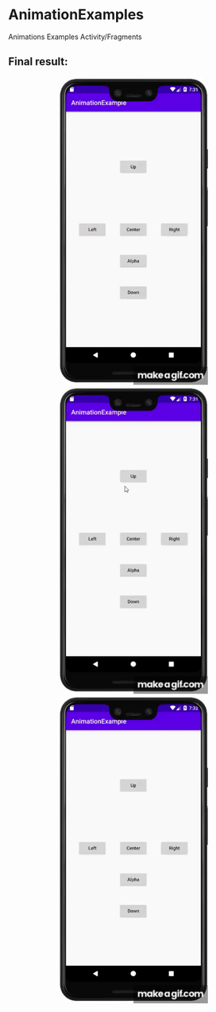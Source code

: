 # AnimationExamples
Animations Examples Activity/Fragments

## Final result:
<p align = "center">
<img src="/images/01.gif" width="300"> <img src="/images/02.gif" width="300"> <img src="/images/03.gif" width="300">
</p>

